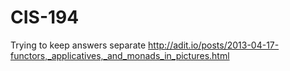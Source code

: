 # CIS-194
Trying to keep answers separate
http://adit.io/posts/2013-04-17-functors,_applicatives,_and_monads_in_pictures.html
